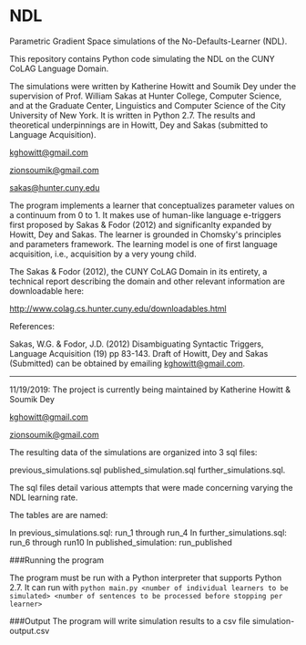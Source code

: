 # NDL
Parametric Gradient Space simulations of the No-Defaults-Learner (NDL). 

This repository contains Python code simulating the NDL on the CUNY CoLAG Language Domain.

The simulations were written by Katherine Howitt and Soumik Dey under the supervision of Prof. William Sakas
at Hunter College, Computer Science, and at the Graduate Center, Linguistics and Computer Science of the City University
of New York. It is written in Python 2.7. The results and theoretical underpinnings are in Howitt, Dey and Sakas (submitted to Language Acquisition).

kghowitt@gmail.com

zionsoumik@gmail.com

sakas@hunter.cuny.edu

The program implements a learner that conceptualizes parameter values on a continuum from 0 to 1. It makes use of human-like language e-triggers first proposed by Sakas & Fodor (2012) and significanlty expanded by Howitt, Dey and Sakas. The learner is grounded in Chomsky's principles and parameters framework. The learning model is one of first language acquisition, i.e., acquisition by a very young child.


The Sakas & Fodor (2012), the CUNY CoLAG Domain in its entirety, a technical report describing the domain and other relevant information are downloadable here:

http://www.colag.cs.hunter.cuny.edu/downloadables.html

References: 

Sakas, W.G. & Fodor, J.D. (2012) Disambiguating Syntactic Triggers, Language Acquisition (19) pp 83-143.
Draft of Howitt, Dey and Sakas (Submitted) can be obtained by emailing kghowitt@gmail.com.

-----

11/19/2019: The project is currently being maintained by Katherine Howitt & Soumik Dey

kghowitt@gmail.com

zionsoumik@gmail.com

The resulting data of the simulations are organized into 3 sql files:

previous_simulations.sql
published_simulation.sql
further_simulations.sql. 

The sql files detail various attempts that were made concerning varying the NDL learning rate. 

The tables are are named:

In previous_simulations.sql:  run_1 through run_4
In further_simulations.sql:   run_6 through run10 
In published_simulation:      run_published


###Running the program

The program must be run with a Python interpreter that supports Python 2.7. It can run with
`python main.py <number of individual learners to be simulated> <number of sentences to be processed before stopping per learner>`

###Output
The program will write simulation results to a csv file simulation-output.csv
